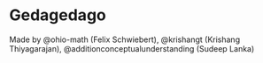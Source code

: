 # Gedagedago
Made by @ohio-math (Felix Schwiebert),
@krishangt (Krishang Thiyagarajan),
@additionconceptualunderstanding (Sudeep Lanka)
